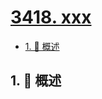 # [3418. xxx](https://github.com/Tdahuyou/TNotes.leetcode/tree/main/notes/3418.%20xxx)

<!-- region:toc -->

- [1. 📝 概述](#1--概述)

<!-- endregion:toc -->

## 1. 📝 概述
